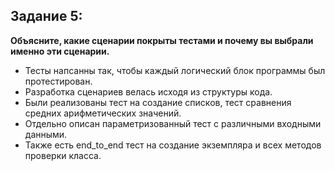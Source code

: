 ## Задание 5: ##

**Объясните, какие сценарии покрыты тестами и почему вы выбрали именно эти сценарии.**

- Тесты напсанны так, чтобы каждый логический блок программы был протестирован. 
- Разработка сценариев велась исходя из структуры кода.
- Были реализованы тест на создание списков, тест сравнения средних арифметических значений.
- Отдельно описан параметризованный тест с различными входными данными.  
- Также есть end_to_end тест на создание экземпляра и всех методов проверки класса.
